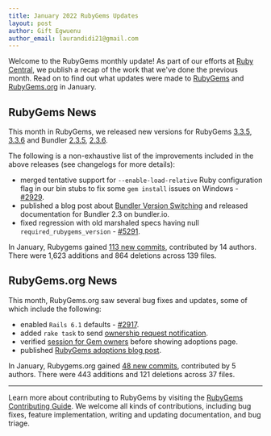 ```yaml
---
title: January 2022 RubyGems Updates
layout: post
author: Gift Egwuenu
author_email: laurandidi21@gmail.com
---
```


Welcome to the RubyGems monthly update! As part of our efforts at [Ruby Central](http://rubytogether.org/), we publish a recap of the work that we've done the previous month. Read on to find out what updates were made to [RubyGems](https://github.com/rubygems/rubygems) and [RubyGems.org](https://github.com/rubygems/rubygems.org) in January.

## RubyGems News

This month in RubyGems, we released new versions for RubyGems [3.3.5](https://github.com/rubygems/rubygems/blob/master/CHANGELOG.md#335--2022-01-12), [3.3.6](https://github.com/rubygems/rubygems/blob/master/CHANGELOG.md#336--2022-01-26) and Bundler [2.3.5](https://github.com/rubygems/rubygems/blob/master/bundler/CHANGELOG.md#235-january-12-2022), [2.3.6](https://github.com/rubygems/rubygems/blob/master/bundler/CHANGELOG.md#236-january-26-2022).

The following is a non-exhaustive list of the improvements included in the above releases (see changelogs for more details):

- merged tentative support for `--enable-load-relative` Ruby configuration flag in our bin stubs to fix some `gem install` issues on Windows - [#2929](https://github.com/rubygems/rubygems/pull/2929).
- published a blog post about [Bundler Version Switching](https://bundler.io/blog/2022/01/23/bundler-v2-3.html) and released documentation for Bundler 2.3 on bundler.io.
- fixed regression with old marshaled specs having null `required_rubygems_version` - [#5291](https://github.com/rubygems/rubygems/pull/5291). 

In January, Rubygems gained [113 new commits](https://github.com/rubygems/rubygems/compare/master@%7B2022-01-01%7D...master@%7B2022-01-31%7D), contributed by 14 authors. There were 1,623 additions and 864 deletions across 139 files.

## RubyGems.org News

This month, RubyGems.org saw several bug fixes and updates, some of which include the following:

- enabled `Rails 6.1` defaults - [#2917](https://github.com/rubygems/rubygems.org/pull/2917).
- added `rake task` to send [ownership request notification](https://github.com/rubygems/rubygems.org/commit/4cb656a9cc342af171379915835a977c3e88ea91).
- verified [session for Gem owners](https://github.com/rubygems/rubygems.org/commit/8368872dea4907d9c39b3f5125f4ea7b17df1232) before showing adoptions page.
- published [RubyGems adoptions blog post](https://blog.rubygems.org/2022/01/19/rubygems-adoptions.html).

In January, Rubygems.org gained [48 new commits](https://github.com/rubygems/rubygems.org/compare/master@%7B2022-01-01%7D...master@%7B2022-01-31%7D), contributed by 5 authors. There were 443 additions and 121 deletions across 37 files.

---
Learn more about contributing to RubyGems by visiting the [RubyGems Contributing Guide](https://github.com/rubygems/rubygems/blob/master/CONTRIBUTING.md#how-to-contribute). We welcome all kinds of contributions, including bug fixes, feature implementation, writing and updating documentation, and bug triage.
